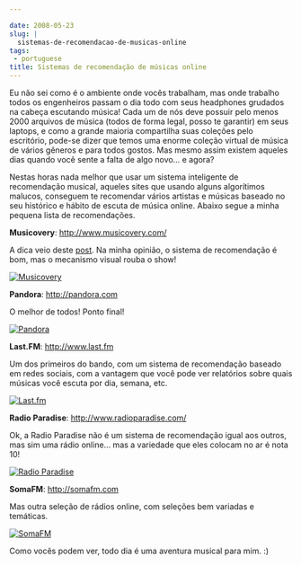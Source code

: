 ```yaml
---

date: 2008-05-23
slug: |
  sistemas-de-recomendacao-de-musicas-online
tags:
 - portuguese
title: Sistemas de recomendação de músicas online
---
```


Eu não sei como é o ambiente onde vocês trabalham, mas onde trabalho
todos os engenheiros passam o dia todo com seus headphones grudados na
cabeça escutando música! Cada um de nós deve possuir pelo menos 2000
arquivos de música (todos de forma legal, posso te garantir) em seus
laptops, e como a grande maioria compartilha suas coleções pelo
escritório, pode-se dizer que temos uma enorme coleção virtual de música
de vários gêneros e para todos gostos. Mas mesmo assim existem aqueles
dias quando você sente a falta de algo novo... e agora?

Nestas horas nada melhor que usar um sistema inteligente de recomendação
musical, aqueles sites que usando alguns algorítimos malucos, conseguem
te recomendar vários artistas e músicas baseado no seu histórico e
hábito de escuta de música online. Abaixo segue a minha pequena lista de
recomendações.

**Musicovery**: <http://www.musicovery.com/>

A dica veio deste
[post](http://blog.vettalabs.com/2008/05/21/recomendando-musica-pela-web/).
Na minha opinião, o sistema de recomendação é bom, mas o mecanismo
visual rouba o show!

[![Musicovery](http://farm3.static.flickr.com/2355/2515498123_eac04a224b.jpg)](http://www.flickr.com/photos/ogmaciel/2515498123/)

**Pandora**: <http://pandora.com>

O melhor de todos! Ponto final!

[![Pandora](http://farm3.static.flickr.com/2134/2515498399_91dc4e80dd.jpg)](http://www.flickr.com/photos/ogmaciel/2515498399/)

**Last.FM**: <http://www.last.fm>

Um dos primeiros do bando, com um sistema de recomendação baseado em
redes sociais, com a vantagem que você pode ver relatórios sobre quais
músicas você escuta por dia, semana, etc.

[![Last.fm](http://farm3.static.flickr.com/2226/2515498867_46c65bc5c2.jpg)](http://www.flickr.com/photos/ogmaciel/2515498867/)

**Radio Paradise**: <http://www.radioparadise.com/>

Ok, a Radio Paradise não é um sistema de recomendação igual aos outros,
mas sim uma rádio online... mas a variedade que eles colocam no ar é
nota 10!

[![Radio
Paradise](http://farm4.static.flickr.com/3254/2515499237_ab912569bb.jpg)](http://www.flickr.com/photos/ogmaciel/2515499237/)

**SomaFM**: <http://somafm.com>

Mas outra seleção de rádios online, com seleções bem variadas e
temáticas.

[![SomaFM](http://farm3.static.flickr.com/2058/2516323744_9487ece5c6.jpg)](http://www.flickr.com/photos/ogmaciel/2516323744/)

Como vocês podem ver, todo dia é uma aventura musical para mim. :)
